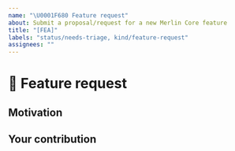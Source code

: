 ```yaml
---
name: "\U0001F680 Feature request"
about: Submit a proposal/request for a new Merlin Core feature
title: "[FEA]"
labels: "status/needs-triage, kind/feature-request"
assignees: ""
---
```


# 🚀 Feature request

<!-- A clear and concise description of the feature proposal.
     Please provide a link to the paper and code in case they exist. -->

## Motivation

<!-- Please outline the motivation for the proposal. Is your feature request
     related to a problem? e.g., I'm always frustrated when [...]. If this is related
     to another GitHub issue, please link here too. -->

## Your contribution

<!-- Is there any way that you could help, e.g. by submitting a PR?
     Make sure to read the CONTRIBUTING.MD readme:
     https://github.com/NVIDIA-Merlin/systems/blob/main/CONTRIBUTING.md -->
